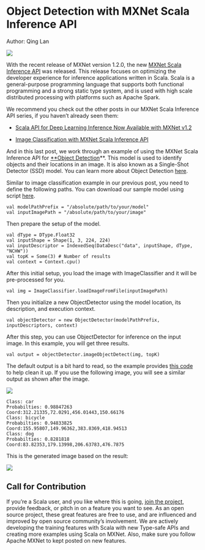 
# Object Detection with MXNet Scala Inference API

Author: Qing Lan

![](https://cdn-images-1.medium.com/max/3412/1*bzQvLuHqgDv0s6QUbSYNaw.png)

With the recent release of MXNet version 1.2.0, the new [MXNet Scala Inference API](https://mxnet.incubator.apache.org/api/scala/infer.html) was released. This release focuses on optimizing the developer experience for inference applications written in Scala. Scala is a general-purpose programming language that supports both functional programming and a strong static type system, and is used with high scale distributed processing with platforms such as Apache Spark.

We recommend you check out the other posts in our MXNet Scala Inference API series, if you haven’t already seen them:

* [Scala API for Deep Learning Inference Now Available with MXNet v1.2](https://medium.com/apache-mxnet/scala-api-for-deep-learning-inference-now-available-with-mxnet-v1-2-bcb13235db95)

* [Image Classification with MXNet Scala Inference API](https://medium.com/apache-mxnet/image-classification-with-mxnet-scala-inference-api-8ab6ce1bbccf)

And in this last post, we work through an example of using the MXNet Scala Inference API for [**Object Detection](https://github.com/apache/incubator-mxnet/tree/master/scala-package/examples/src/main/scala/org/apache/mxnetexamples/infer/objectdetector)**. This model is used to identify objects and their locations in an image. It is also known as a Single-Shot Detector (SSD) model. You can learn more about Object Detection [here](https://gluon.mxnet.io/chapter08_computer-vision/object-detection.html).

Similar to image classification example in our previous post, you need to define the following paths. You can download our sample model using script [here](https://github.com/apache/incubator-mxnet/blob/master/scala-package/examples/scripts/infer/objectdetector/get_ssd_data.sh).

    val modelPathPrefix = "/absolute/path/to/your/model"
    val inputImagePath = "/absolute/path/to/your/image"
    

Then prepare the setup of the model.

    val dType = DType.Float32
    val inputShape = Shape(1, 3, 224, 224)
    val inputDescriptor = IndexedSeq(DataDesc("data", inputShape, dType, "NCHW"))
    val topK = Some(3) # Number of results
    val context = Context.cpu()

After this initial setup, you load the image with ImageClassifier and it will be pre-processed for you.

    val img = ImageClassifier.loadImageFromFile(inputImagePath)

Then you initialize a new ObjectDetector using the model location, its description, and execution context.

    val objectDetector = new ObjectDetector(modelPathPrefix, inputDescriptors, context)

After this step, you can use ObjectDetector for inference on the input image. In this example, you will get three results.

    val output = objectDetector.imageObjectDetect(img, topK)

The default output is a bit hard to read, so the example provides [this code](https://github.com/apache/incubator-mxnet/blob/master/scala-package/examples/src/main/scala/org/apache/mxnetexamples/infer/objectdetector/SSDClassifierExample.scala#L136-L147) to help clean it up. If you use the following image, you will see a similar output as shown after the image.

![](https://cdn-images-1.medium.com/max/2000/1*5jqqcfUiT7cBiYlDJunlEw.jpeg)

    Class: car
    Probabilties: 0.98847263
    Coord:312.21335,72.0291,456.01443,150.66176
    Class: bicycle
    Probabilties: 0.94833825
    Coord:155.95807,149.96362,383.8369,418.94513
    Class: dog
    Probabilties: 0.8281818
    Coord:83.82353,179.13998,206.63783,476.7875

This is the generated image based on the result:

![](https://cdn-images-1.medium.com/max/2000/1*wt5dIndKyFAcklbZlY2tDw.png)

## Call for Contribution

If you’re a Scala user, and you like where this is going, [join the project](https://mxnet.incubator.apache.org/community/contribute.html), provide feedback, or pitch in on a feature you want to see. As an open source project, these great features are free to use, and are influenced and improved by open source community’s involvement. We are actively developing the training features with Scala with new Type-safe APIs and creating more examples using Scala on MXNet. Also, make sure you follow Apache MXNet to kept posted on new features.
